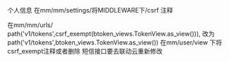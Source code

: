 个人信息
在mm/mm/settings/将MIDDLEWARE下/csrf 注释

在mm/mm/urls/ path('v1/tokens',csrf_exempt(btoken_views.TokenView.as_view())),
改为 path('v1/tokens',btoken_views.TokenView.as_view())
在mm/user/view 下将csrf_exempt注释或者删除
短信接口要去联动云重新修改
